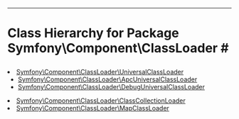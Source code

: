 - - -

# Class Hierarchy for Package Symfony\Component\ClassLoader #<ul>
<li><a href="https://github.com/JeyDotC/Hirudo-docs/blob/master/symfony/component/classloader/universalclassloader.html">Symfony\Component\ClassLoader\UniversalClassLoader</a><ul>
<li><a href="https://github.com/JeyDotC/Hirudo-docs/blob/master/symfony/component/classloader/apcuniversalclassloader.html">Symfony\Component\ClassLoader\ApcUniversalClassLoader</a></li>
<li><a href="https://github.com/JeyDotC/Hirudo-docs/blob/master/symfony/component/classloader/debuguniversalclassloader.html">Symfony\Component\ClassLoader\DebugUniversalClassLoader</a></li>
</ul>
</li>
<li><a href="https://github.com/JeyDotC/Hirudo-docs/blob/master/symfony/component/classloader/classcollectionloader.html">Symfony\Component\ClassLoader\ClassCollectionLoader</a></li>
<li><a href="https://github.com/JeyDotC/Hirudo-docs/blob/master/symfony/component/classloader/mapclassloader.html">Symfony\Component\ClassLoader\MapClassLoader</a></li>
</ul>
